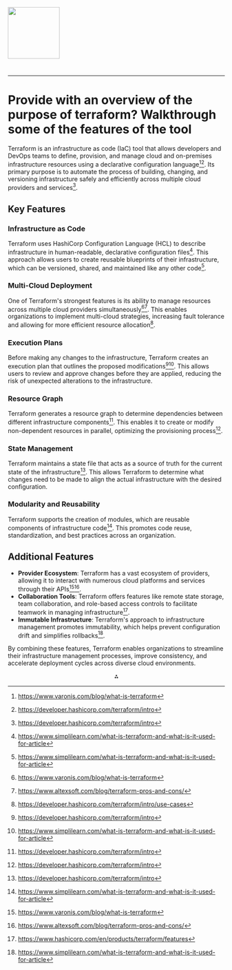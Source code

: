 <img src="https://r2cdn.perplexity.ai/pplx-full-logo-primary-dark%402x.png" class="logo" width="120"/>

# 

---

# Provide with an overview of the purpose of terraform? Walkthrough some of the features of the tool

Terraform is an infrastructure as code (IaC) tool that allows developers and DevOps teams to define, provision, and manage cloud and on-premises infrastructure resources using a declarative configuration language[^1][^2]. Its primary purpose is to automate the process of building, changing, and versioning infrastructure safely and efficiently across multiple cloud providers and services[^2].

## Key Features

### Infrastructure as Code

Terraform uses HashiCorp Configuration Language (HCL) to describe infrastructure in human-readable, declarative configuration files[^4]. This approach allows users to create reusable blueprints of their infrastructure, which can be versioned, shared, and maintained like any other code[^4].

### Multi-Cloud Deployment

One of Terraform's strongest features is its ability to manage resources across multiple cloud providers simultaneously[^1][^3]. This enables organizations to implement multi-cloud strategies, increasing fault tolerance and allowing for more efficient resource allocation[^5].

### Execution Plans

Before making any changes to the infrastructure, Terraform creates an execution plan that outlines the proposed modifications[^2][^4]. This allows users to review and approve changes before they are applied, reducing the risk of unexpected alterations to the infrastructure.

### Resource Graph

Terraform generates a resource graph to determine dependencies between different infrastructure components[^2]. This enables it to create or modify non-dependent resources in parallel, optimizing the provisioning process[^2].

### State Management

Terraform maintains a state file that acts as a source of truth for the current state of the infrastructure[^2]. This allows Terraform to determine what changes need to be made to align the actual infrastructure with the desired configuration.

### Modularity and Reusability

Terraform supports the creation of modules, which are reusable components of infrastructure code[^4]. This promotes code reuse, standardization, and best practices across an organization.

## Additional Features

- **Provider Ecosystem**: Terraform has a vast ecosystem of providers, allowing it to interact with numerous cloud platforms and services through their APIs[^1][^3].
- **Collaboration Tools**: Terraform offers features like remote state storage, team collaboration, and role-based access controls to facilitate teamwork in managing infrastructure[^6].
- **Immutable Infrastructure**: Terraform's approach to infrastructure management promotes immutability, which helps prevent configuration drift and simplifies rollbacks[^4].

By combining these features, Terraform enables organizations to streamline their infrastructure management processes, improve consistency, and accelerate deployment cycles across diverse cloud environments.

<div style="text-align: center">⁂</div>

[^1]: https://www.varonis.com/blog/what-is-terraform

[^2]: https://developer.hashicorp.com/terraform/intro

[^3]: https://www.altexsoft.com/blog/terraform-pros-and-cons/

[^4]: https://www.simplilearn.com/what-is-terraform-and-what-is-it-used-for-article

[^5]: https://developer.hashicorp.com/terraform/intro/use-cases

[^6]: https://www.hashicorp.com/en/products/terraform/features

[^7]: https://www.liatrio.com/resources/blog/6-ways-to-use-terraform

[^8]: https://k21academy.com/terraform-iac/terraform-cloud-key-features-and-benefits/

[^9]: https://govcio.com/resources/article/what-is-terraform-and-why-is-it-needed/

[^10]: https://developer.hashicorp.com/terraform/docs/terraform-tools

[^11]: https://www.youtube.com/watch?v=l5k1ai_GBDE

[^12]: https://spacelift.io/blog/terraform-tools

[^13]: https://stackoverflow.com/questions/47699945/terraform-how-is-it-used

[^14]: https://www.terraform.io

[^15]: https://spacelift.io/blog/what-are-terraform-modules-and-how-do-they-work

[^16]: https://www.reddit.com/r/Terraform/comments/17xcpvq/can_someone_help_me_explain_when_is_terraform/

[^17]: https://www.reddit.com/r/devops/comments/1981f4k/what_are_the_real_benefits_of_having_terraform/

[^18]: https://zerotomastery.io/blog/benefits-of-using-terraform/

[^19]: https://cdn.prod.website-files.com/63eb9bf7fa9e2724829607c1/64f9ebec5a69c13a42a2978f_Artboard 6.png?sa=X\&ved=2ahUKEwiPqtTozfWLAxUGg4kEHb6aA6UQ_B16BAgGEAI

[^20]: https://spacelift.io/blog/what-is-terraform-cloud

[^21]: https://www.env0.com/blog/top-terraform-tools-to-know-in-2024

[^22]: https://registry.terraform.io/providers/hashicorp/azurerm/latest/docs/guides/features-block

[^23]: https://devdosvid.blog/2024/04/16/a-deep-dive-into-terraform-static-code-analysis-tools-features-and-comparisons/

[^24]: https://www.env0.com/blog/terraform-cloud

[^25]: https://developer.hashicorp.com/terraform/cloud-docs/overview

[^26]: https://www.fairwinds.com/blog/what-is-terraform-and-why-is-it-important

[^27]: https://spacelift.io/blog/what-is-terraform

[^28]: https://developer.hashicorp.com/terraform/language/state/purpose

